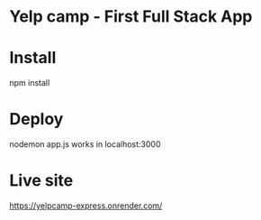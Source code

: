 # Yelp camp - First Full Stack App

# Install
npm install

# Deploy
nodemon app.js
works in localhost:3000

# Live site
https://yelpcamp-express.onrender.com/
